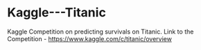 # Kaggle---Titanic
Kaggle Competition on predicting survivals on Titanic.
Link to the Competition - https://www.kaggle.com/c/titanic/overview
